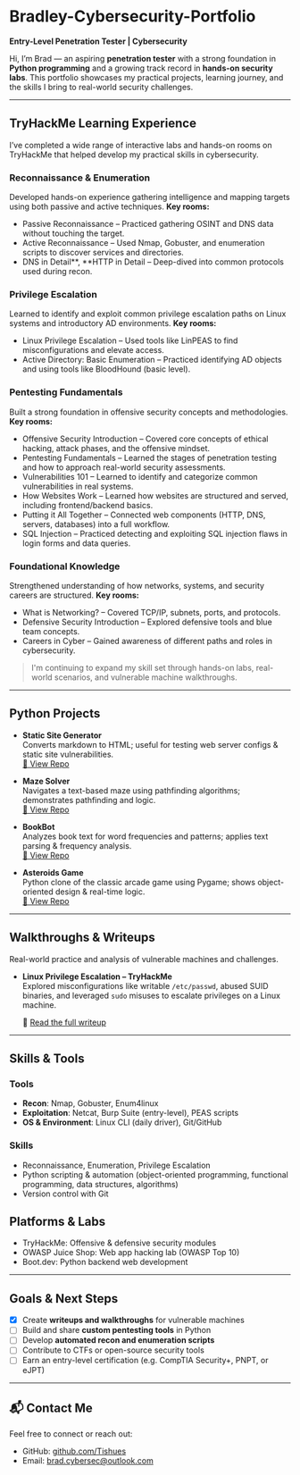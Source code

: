 # Bradley-Cybersecurity-Portfolio
**Entry-Level Penetration Tester | Cybersecurity**

Hi, I’m Brad — an aspiring **penetration tester** with a strong foundation in **Python programming** and a growing track record in **hands-on security labs**. This portfolio showcases my practical projects, learning journey, and the skills I bring to real-world security challenges.

---

## TryHackMe Learning Experience

I’ve completed a wide range of interactive labs and hands-on rooms on TryHackMe that helped develop my practical skills in cybersecurity.

### Reconnaissance & Enumeration
Developed hands-on experience gathering intelligence and mapping targets using both passive and active techniques.
**Key rooms:**
- Passive Reconnaissance – Practiced gathering OSINT and DNS data without touching the target.
- Active Reconnaissance – Used Nmap, Gobuster, and enumeration scripts to discover services and directories.
- DNS in Detail**, **HTTP in Detail – Deep-dived into common protocols used during recon.

### Privilege Escalation
Learned to identify and exploit common privilege escalation paths on Linux systems and introductory AD environments.
**Key rooms:**
- Linux Privilege Escalation – Used tools like LinPEAS to find misconfigurations and elevate access.
- Active Directory: Basic Enumeration – Practiced identifying AD objects and using tools like BloodHound (basic level).

### Pentesting Fundamentals
Built a strong foundation in offensive security concepts and methodologies.
**Key rooms:**
- Offensive Security Introduction – Covered core concepts of ethical hacking, attack phases, and the offensive mindset.
- Pentesting Fundamentals – Learned the stages of penetration testing and how to approach real-world security assessments.
- Vulnerabilities 101 – Learned to identify and categorize common vulnerabilities in real systems.
- How Websites Work – Learned how websites are structured and served, including frontend/backend basics.
- Putting it All Together – Connected web components (HTTP, DNS, servers, databases) into a full workflow.
- SQL Injection – Practiced detecting and exploiting SQL injection flaws in login forms and data queries.

### Foundational Knowledge
Strengthened understanding of how networks, systems, and security careers are structured.
**Key rooms:**
- What is Networking? – Covered TCP/IP, subnets, ports, and protocols.
- Defensive Security Introduction – Explored defensive tools and blue team concepts.
- Careers in Cyber – Gained awareness of different paths and roles in cybersecurity.

> I'm continuing to expand my skill set through hands-on labs, real-world scenarios, and vulnerable machine walkthroughs.

---

## Python Projects

- **Static Site Generator**  
  Converts markdown to HTML; useful for testing web server configs & static site vulnerabilities.  
  [🔗 View Repo](https://github.com/Tishues/static_site_generator)

- **Maze Solver**  
  Navigates a text-based maze using pathfinding algorithms; demonstrates pathfinding and logic.  
  [🔗 View Repo](https://github.com/Tishues/Maze-Solver)

- **BookBot**  
  Analyzes book text for word frequencies and patterns; applies text parsing & frequency analysis.  
  [🔗 View Repo](https://github.com/Tishues/bookbot)

- **Asteroids Game**  
  Python clone of the classic arcade game using Pygame; shows object-oriented design & real-time logic.  
  [🔗 View Repo](https://github.com/Tishues/Asteroids)

---

## Walkthroughs & Writeups
Real-world practice and analysis of vulnerable machines and challenges.

- **Linux Privilege Escalation – TryHackMe**  
  Explored misconfigurations like writable `/etc/passwd`, abused SUID binaries, and leveraged `sudo` misuses to escalate privileges on a Linux machine. 
  
  🔗 [Read the full writeup](writeups/linux-privilege-escalation/README.md)

---

## Skills & Tools

### Tools
- **Recon**: Nmap, Gobuster, Enum4linux
- **Exploitation**: Netcat, Burp Suite (entry-level), PEAS scripts
- **OS & Environment**: Linux CLI (daily driver), Git/GitHub

### Skills
- Reconnaissance, Enumeration, Privilege Escalation
- Python scripting & automation (object-oriented programming, functional programming, data structures, algorithms) 
- Version control with Git

## Platforms & Labs
- TryHackMe: Offensive & defensive security modules  
- OWASP Juice Shop: Web app hacking lab (OWASP Top 10)  
- Boot.dev: Python backend web development

---

## Goals & Next Steps

- [X] Create **writeups and walkthroughs** for vulnerable machines  
- [ ] Build and share **custom pentesting tools** in Python  
- [ ] Develop **automated recon and enumeration scripts**  
- [ ] Contribute to CTFs or open-source security tools  
- [ ] Earn an entry-level certification (e.g. CompTIA Security+, PNPT, or eJPT)  

---

## 📬 Contact Me

Feel free to connect or reach out:

- GitHub: [github.com/Tishues](https://github.com/Tishues)  
- Email: brad.cybersec@outlook.com